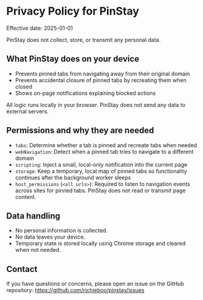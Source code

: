 # Privacy Policy for PinStay

Effective date: 2025-01-01

PinStay does not collect, store, or transmit any personal data.

## What PinStay does on your device

- Prevents pinned tabs from navigating away from their original domain
- Prevents accidental closure of pinned tabs by recreating them when closed
- Shows on-page notifications explaining blocked actions

All logic runs locally in your browser. PinStay does not send any data to external servers.

## Permissions and why they are needed

- `tabs`: Determine whether a tab is pinned and recreate tabs when needed
- `webNavigation`: Detect when a pinned tab tries to navigate to a different domain
- `scripting`: Inject a small, local-only notification into the current page
- `storage`: Keep a temporary, local map of pinned tabs so functionality continues after the background worker sleeps
- `host_permissions` (`<all_urls>`): Required to listen to navigation events across sites for pinned tabs. PinStay does not read or transmit page content.

## Data handling

- No personal information is collected.
- No data leaves your device.
- Temporary state is stored locally using Chrome storage and cleared when not needed.

## Contact

If you have questions or concerns, please open an issue on the GitHub repository: https://github.com/richieboo/pinstay/issues
